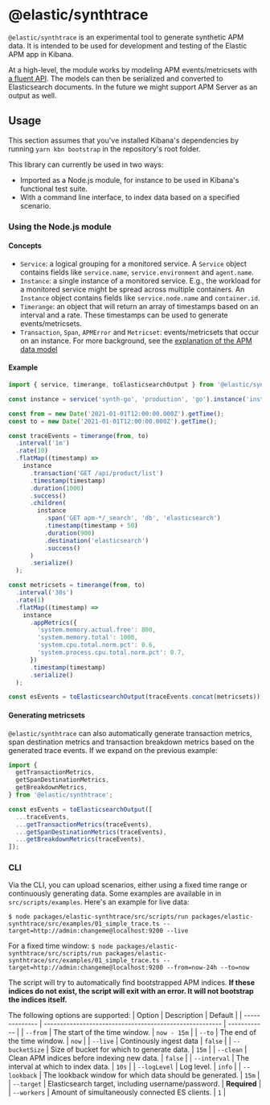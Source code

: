 # @elastic/synthtrace

`@elastic/synthtrace` is an experimental tool to generate synthetic APM data. It is intended to be used for development and testing of the Elastic APM app in Kibana.

At a high-level, the module works by modeling APM events/metricsets with [a fluent API](https://en.wikipedia.org/wiki/Fluent_interface). The models can then be serialized and converted to Elasticsearch documents. In the future we might support APM Server as an output as well.

## Usage

This section assumes that you've installed Kibana's dependencies by running `yarn kbn bootstrap` in the repository's root folder.

This library can currently be used in two ways:

- Imported as a Node.js module, for instance to be used in Kibana's functional test suite.
- With a command line interface, to index data based on a specified scenario.

### Using the Node.js module

#### Concepts

- `Service`: a logical grouping for a monitored service. A `Service` object contains fields like `service.name`, `service.environment` and `agent.name`.
- `Instance`: a single instance of a monitored service. E.g., the workload for a monitored service might be spread across multiple containers. An `Instance` object contains fields like `service.node.name` and `container.id`.
- `Timerange`: an object that will return an array of timestamps based on an interval and a rate. These timestamps can be used to generate events/metricsets.
- `Transaction`, `Span`, `APMError` and `Metricset`: events/metricsets that occur on an instance. For more background, see the [explanation of the APM data model](https://www.elastic.co/guide/en/apm/get-started/7.15/apm-data-model.html)

#### Example

```ts
import { service, timerange, toElasticsearchOutput } from '@elastic/synthtrace';

const instance = service('synth-go', 'production', 'go').instance('instance-a');

const from = new Date('2021-01-01T12:00:00.000Z').getTime();
const to = new Date('2021-01-01T12:00:00.000Z').getTime();

const traceEvents = timerange(from, to)
  .interval('1m')
  .rate(10)
  .flatMap((timestamp) =>
    instance
      .transaction('GET /api/product/list')
      .timestamp(timestamp)
      .duration(1000)
      .success()
      .children(
        instance
          .span('GET apm-*/_search', 'db', 'elasticsearch')
          .timestamp(timestamp + 50)
          .duration(900)
          .destination('elasticsearch')
          .success()
      )
      .serialize()
  );

const metricsets = timerange(from, to)
  .interval('30s')
  .rate(1)
  .flatMap((timestamp) =>
    instance
      .appMetrics({
        'system.memory.actual.free': 800,
        'system.memory.total': 1000,
        'system.cpu.total.norm.pct': 0.6,
        'system.process.cpu.total.norm.pct': 0.7,
      })
      .timestamp(timestamp)
      .serialize()
  );

const esEvents = toElasticsearchOutput(traceEvents.concat(metricsets));
```

#### Generating metricsets

`@elastic/synthtrace` can also automatically generate transaction metrics, span destination metrics and transaction breakdown metrics based on the generated trace events. If we expand on the previous example:

```ts
import {
  getTransactionMetrics,
  getSpanDestinationMetrics,
  getBreakdownMetrics,
} from '@elastic/synthtrace';

const esEvents = toElasticsearchOutput([
  ...traceEvents,
  ...getTransactionMetrics(traceEvents),
  ...getSpanDestinationMetrics(traceEvents),
  ...getBreakdownMetrics(traceEvents),
]);
```

### CLI

Via the CLI, you can upload scenarios, either using a fixed time range or continuously generating data. Some examples are available in in `src/scripts/examples`. Here's an example for live data:

`$ node packages/elastic-synthtrace/src/scripts/run packages/elastic-synthtrace/src/examples/01_simple_trace.ts --target=http://admin:changeme@localhost:9200 --live`

For a fixed time window:
`$ node packages/elastic-synthtrace/src/scripts/run packages/elastic-synthtrace/src/examples/01_simple_trace.ts --target=http://admin:changeme@localhost:9200 --from=now-24h --to=now`

The script will try to automatically find bootstrapped APM indices. **If these indices do not exist, the script will exit with an error. It will not bootstrap the indices itself.**

The following options are supported:
| Option | Description | Default |
| -------------- | ------------------------------------------------------- | ------------ |
| `--from` | The start of the time window. | `now - 15m` |
| `--to` | The end of the time window. | `now` |
| `--live` | Continously ingest data | `false` |
| `--bucketSize` | Size of bucket for which to generate data. | `15m` |
| `--clean` | Clean APM indices before indexing new data. | `false` |
| `--interval` | The interval at which to index data. | `10s` |
| `--logLevel` | Log level. | `info` |
| `--lookback` | The lookback window for which data should be generated. | `15m` |
| `--target` | Elasticsearch target, including username/password. | **Required** |
| `--workers` | Amount of simultaneously connected ES clients. | `1` |
